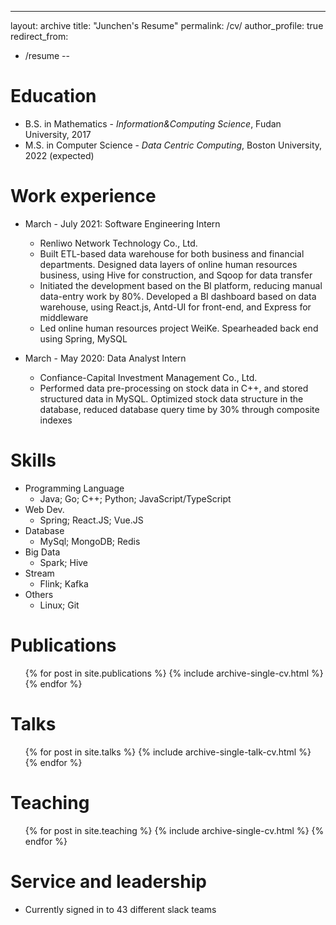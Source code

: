 ---
layout: archive
title: "Junchen's Resume"
permalink: /cv/
author_profile: true
redirect_from:
  - /resume
--

Education
======
* B.S. in Mathematics - *Information&Computing Science*, Fudan University, 2017
* M.S. in Computer Science - *Data Centric Computing*, Boston University, 2022 (expected)

Work experience
======
* March - July 2021: Software Engineering Intern 
  * Renliwo Network Technology Co., Ltd. 
  * Built ETL-based data warehouse for both business and financial departments. Designed data layers of online human resources business, using Hive for construction, and Sqoop for data transfer 
  * Initiated the development based on the BI platform, reducing manual data-entry work by 80%. Developed a BI dashboard based on data warehouse, using React.js, Antd-UI for front-end, and Express for middleware 
  * Led online human resources project WeiKe. Spearheaded back end using Spring, MySQL

* March - May 2020: Data Analyst Intern
  * Confiance-Capital Investment Management Co., Ltd.
  * Performed data pre-processing on stock data in C++, and stored structured data in MySQL. Optimized stock data structure in the database, reduced database query time by 30% through composite indexes
  
Skills
======
* Programming Language
  * Java; Go; C++; Python; JavaScript/TypeScript
* Web Dev.
  * Spring; React.JS; Vue.JS
* Database
  * MySql; MongoDB; Redis
* Big Data
  * Spark; Hive
* Stream
  * Flink; Kafka
* Others
  * Linux; Git

Publications
======
  <ul>{% for post in site.publications %}
    {% include archive-single-cv.html %}
  {% endfor %}</ul>
  
Talks
======
  <ul>{% for post in site.talks %}
    {% include archive-single-talk-cv.html %}
  {% endfor %}</ul>
  
Teaching
======
  <ul>{% for post in site.teaching %}
    {% include archive-single-cv.html %}
  {% endfor %}</ul>
  
Service and leadership
======
* Currently signed in to 43 different slack teams
